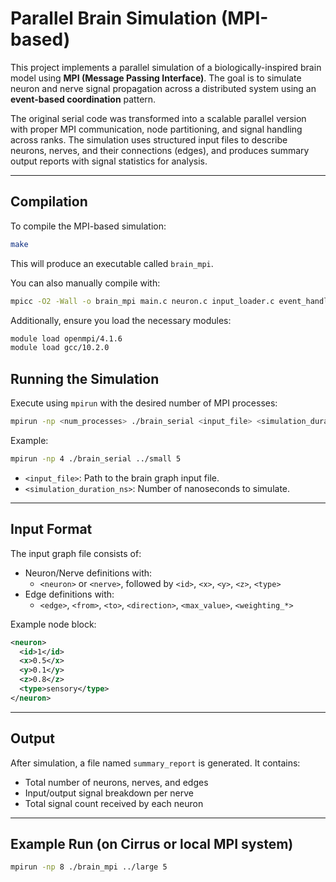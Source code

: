 # Parallel Brain Simulation (MPI-based)

This project implements a parallel simulation of a biologically-inspired brain model using **MPI (Message Passing Interface)**. The goal is to simulate neuron and nerve signal propagation across a distributed system using an **event-based coordination** pattern.

The original serial code was transformed into a scalable parallel version with proper MPI communication, node partitioning, and signal handling across ranks. The simulation uses structured input files to describe neurons, nerves, and their connections (edges), and produces summary output reports with signal statistics for analysis.

---

## Compilation

To compile the MPI-based simulation:

```bash
make
```

This will produce an executable called `brain_mpi`.

You can also manually compile with:

```bash
mpicc -O2 -Wall -o brain_mpi main.c neuron.c input_loader.c event_handler.c signal.c
```

Additionally, ensure you load the necessary modules:

```bash
module load openmpi/4.1.6
module load gcc/10.2.0
```

## Running the Simulation

Execute using `mpirun` with the desired number of MPI processes:

```bash
mpirun -np <num_processes> ./brain_serial <input_file> <simulation_duration_ns>
```

Example:

```bash
mpirun -np 4 ./brain_serial ../small 5
```

- `<input_file>`: Path to the brain graph input file.
- `<simulation_duration_ns>`: Number of nanoseconds to simulate.

---
## Input Format

The input graph file consists of:

- Neuron/Nerve definitions with:
  - `<neuron>` or `<nerve>`, followed by `<id>`, `<x>`, `<y>`, `<z>`, `<type>`
- Edge definitions with:
  - `<edge>`, `<from>`, `<to>`, `<direction>`, `<max_value>`, `<weighting_*>`

Example node block:
```xml
<neuron>
  <id>1</id>
  <x>0.5</x>
  <y>0.1</y>
  <z>0.8</z>
  <type>sensory</type>
</neuron>
```

---

## Output

After simulation, a file named `summary_report` is generated. It contains:

- Total number of neurons, nerves, and edges
- Input/output signal breakdown per nerve
- Total signal count received by each neuron

---


## Example Run (on Cirrus or local MPI system)

```bash
mpirun -np 8 ./brain_mpi ../large 5
```


